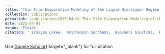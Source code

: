 ```yaml
---
title: "Thin Film Evaporation Modeling of the Liquid Microlayer Region in a Dewetting Water Bubble"
collection: publications
permalink: /publication/2023-04-01-Thin-Film-Evaporation-Modeling-of-the-Liquid-Microlayer-Region-in-a-Dewetting-Water-Bubble
date: 2023-04-01
venue: 'Fluids'
citation: ' Ermiyas Lakew,  Amirhosein Sarchami,  Giovanni Giustini,  Hyungdae Kim,  Kishan Bellur, &quot;Thin Film Evaporation Modeling of the Liquid Microlayer Region in a Dewetting Water Bubble.&quot; Fluids, 2023.'
---
```

Use [Google Scholar](https://scholar.google.com/scholar?q=Thin+Film+Evaporation+Modeling+of+the+Liquid+Microlayer+Region+in+a+Dewetting+Water+Bubble){:target="_blank"} for full citation